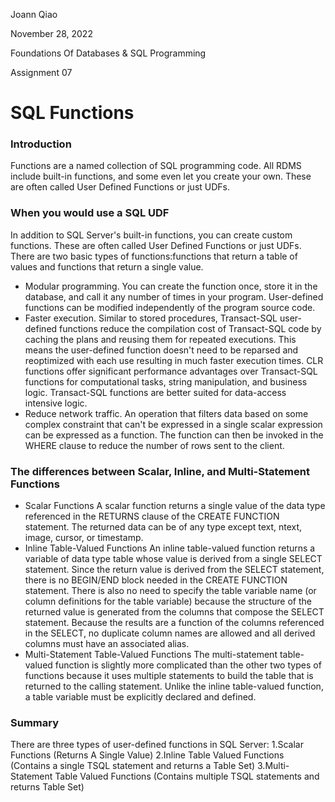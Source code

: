 Joann Qiao

November 28, 2022

Foundations Of Databases & SQL Programming

Assignment 07

# SQL Functions

### Introduction
Functions are a named collection of SQL programming code. All RDMS include built-in functions, and some even let you create your own. These are often called User Defined Functions or just UDFs. 

### When you would use a SQL UDF 
In addition to SQL Server's built-in functions, you can create custom functions. These are often called User Defined Functions or just UDFs. There are two basic types of functions:functions that return a table of values and functions that return a single value. 
* Modular programming. 
You can create the function once, store it in the database, and call it any number of times in your program. User-defined functions can be modified independently of the program source code.
* Faster execution. 
Similar to stored procedures, Transact-SQL user-defined functions reduce the compilation cost of Transact-SQL code by caching the plans and reusing them for repeated executions. This means the user-defined function doesn't need to be reparsed and reoptimized with each use resulting in much faster execution times.
CLR functions offer significant performance advantages over Transact-SQL functions for computational tasks, string manipulation, and business logic. Transact-SQL functions are better suited for data-access intensive logic.
* Reduce network traffic.
 An operation that filters data based on some complex constraint that can't be expressed in a single scalar expression can be expressed as a function. The function can then be invoked in the WHERE clause to reduce the number of rows sent to the client.

### The differences between Scalar, Inline, and Multi-Statement Functions
* Scalar Functions
A scalar function returns a single value of the data type referenced in the RETURNS clause of the CREATE FUNCTION statement. The returned data can be of any type except text, ntext, image, cursor, or timestamp.
* Inline Table-Valued Functions
An inline table-valued function returns a variable of data type table whose value is derived from a single SELECT statement. Since the return value is derived from the SELECT statement, there is no BEGIN/END block needed in the CREATE FUNCTION statement. There is also no need to specify the table variable name (or column definitions for the table variable) because the structure of the returned value is generated from the columns that compose the SELECT statement. Because the results are a function of the columns referenced in the SELECT, no duplicate column names are allowed and all derived columns must have an associated alias.
* Multi-Statement Table-Valued Functions
The multi-statement table-valued function is slightly more complicated than the other two types of functions because it uses multiple statements to build the table that is returned to the calling statement. Unlike the inline table-valued function, a table variable must be explicitly declared and defined. 

### Summary
There are three types of user-defined functions in SQL Server:
1.Scalar Functions (Returns A Single Value)
2.Inline Table Valued Functions (Contains a single TSQL statement and returns a Table Set)
3.Multi-Statement Table Valued Functions (Contains multiple TSQL statements and returns Table Set)


